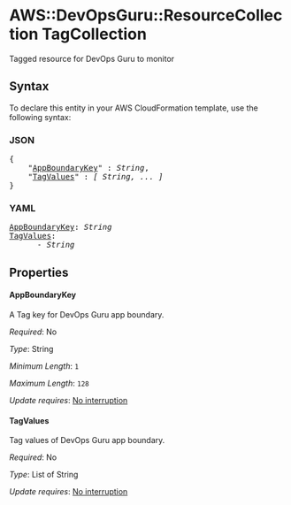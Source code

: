 # AWS::DevOpsGuru::ResourceCollection TagCollection

Tagged resource for DevOps Guru to monitor

## Syntax

To declare this entity in your AWS CloudFormation template, use the following syntax:

### JSON

<pre>
{
    "<a href="#appboundarykey" title="AppBoundaryKey">AppBoundaryKey</a>" : <i>String</i>,
    "<a href="#tagvalues" title="TagValues">TagValues</a>" : <i>[ String, ... ]</i>
}
</pre>

### YAML

<pre>
<a href="#appboundarykey" title="AppBoundaryKey">AppBoundaryKey</a>: <i>String</i>
<a href="#tagvalues" title="TagValues">TagValues</a>: <i>
      - String</i>
</pre>

## Properties

#### AppBoundaryKey

A Tag key for DevOps Guru app boundary.

_Required_: No

_Type_: String

_Minimum Length_: <code>1</code>

_Maximum Length_: <code>128</code>

_Update requires_: [No interruption](https://docs.aws.amazon.com/AWSCloudFormation/latest/UserGuide/using-cfn-updating-stacks-update-behaviors.html#update-no-interrupt)

#### TagValues

Tag values of DevOps Guru app boundary.

_Required_: No

_Type_: List of String

_Update requires_: [No interruption](https://docs.aws.amazon.com/AWSCloudFormation/latest/UserGuide/using-cfn-updating-stacks-update-behaviors.html#update-no-interrupt)
